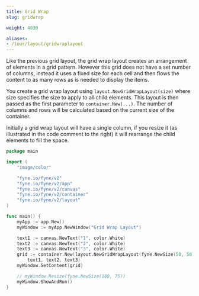 ```yaml
---
title: Grid Wrap
slug: gridwrap

weight: 4030

aliases:
- /tour/layout/gridwraplayout
---
```


Like the previous grid layout, the grid wrap layout creates an arrangement
of elements in a grid pattern. However this grid does not have a set
number of columns, instead it uses a fixed size for each cell and
then flows the content to as many rows as is needed to display the items.

You create a grid wrap layout using `layout.NewGridWrapLayout(size)`
where size specifies the size to apply to all child elements.
This layout is then passed as the first parameter to
`container.New(...)`.
The number of columns and rows will be calculated based on the current
size of the container.

Initially a grid wrap layout will have a single column, if you resize it
(as illustrated in the code comment to the right) it will rearrange
the child elements to fill the space.

```go
package main

import (
	"image/color"

	"fyne.io/fyne/v2"
	"fyne.io/fyne/v2/app"
	"fyne.io/fyne/v2/canvas"
	"fyne.io/fyne/v2/container"
	"fyne.io/fyne/v2/layout"
)

func main() {
	myApp := app.New()
	myWindow := myApp.NewWindow("Grid Wrap Layout")

	text1 := canvas.NewText("1", color.White)
	text2 := canvas.NewText("2", color.White)
	text3 := canvas.NewText("3", color.White)
	grid := container.New(layout.NewGridWrapLayout(fyne.NewSize(50, 50)),
		text1, text2, text3)
	myWindow.SetContent(grid)

	// myWindow.Resize(fyne.NewSize(180, 75))
	myWindow.ShowAndRun()
}
```
